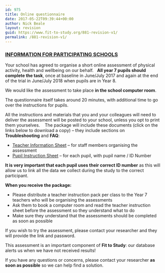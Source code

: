 ```yaml
---
id: 975
title: Online questionnaire
date: 2017-05-22T09:39:44+00:00
author: Nick Beale
layout: revision
guid: https://www.fit-to-study.org/881-revision-v1/
permalink: /881-revision-v1/
---
```

### **<u>INFORMATION FOR PARTICIPATING SCHOOLS</u>**

Your school has agreed to organise a short online assessment of physical activity, health and wellbeing on our behalf.   **All year 7 pupils should complete the task**, once at baseline in June/July 2017 and again at the end of the trial in June/July 2018 when pupils are in Year 8.

We would like the assessment to take place **in the school computer room**.

The questionnaire itself takes around 20 minutes, with additional time to go over the instructions for pupils.

All the instructions and materials that you and your colleagues will need to deliver the assessment will be posted to your school, unless you opt to print them yourselves.    The package will include these documents (click on the links below to download a copy) &#8211; they include sections on **Troubleshooting** and **FAQ**:

  * [Teacher Information Sheet](https://www.fit-to-study.org/wp-content/uploads/2017/05/Q_Teacher_Information_Sheet.pdf) &#8211; for staff members organising the assessment
  * [Pupil Instruction Sheet](https://www.fit-to-study.org/wp-content/uploads/2017/05/Q_Pupil_Instruction_Sheet.pdf) &#8211; for each pupil, with pupil name / ID Number

**It is very important that each pupil uses their correct ID number** as this will allow us to link all the data we collect during the study to the correct participant.

**When you receive the package:**

  * Please distribute a teacher instruction pack per class to the Year 7 teachers who will be organising the assessments
  * Ask them to book a computer room and read the teacher instruction sheet before the assessment so they understand what to do
  * Make sure they understand that the assessments should be completed as soon as possible

If you wish to try the assessment, please contact your researcher and they will provide the link and password.

This assessment is an important component of **Fit to Study**: our database alerts us when we have not received results!

If you have any questions or concerns, please contact your researcher **as soon as possible** so we can help find a solution.